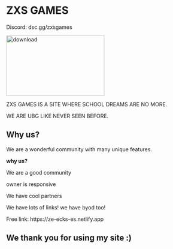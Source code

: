 # ZXS GAMES
<p>Discord: dsc.gg/zxsgames</p>
<img width="262" height="161" alt="download" src="https://github.com/user-attachments/assets/d8f80f8d-642a-4890-b0fb-421e01040b4a" />
<p>ZXS GAMES IS A SITE WHERE SCHOOL DREAMS ARE NO MORE. </p>
<p>WE ARE UBG LIKE NEVER SEEN BEFORE.</p>

<h2>Why us?</h2>
<p>We are a wonderful community with many unique features.</p>
<b>why us?</b>
<p>We are a good community</p>
<p>owner is responsive</p>
<p>We have cool partners</p>
<p>We have lots of links! we have byod too!</p>
<p>Free link: https://ze-ecks-es.netlify.app</p>
<h2>We thank you for using my site :)</h2>
